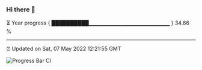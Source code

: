 ### Hi there 👋

⏳ Year progress { ██████████▁▁▁▁▁▁▁▁▁▁▁▁▁▁▁▁▁▁▁▁ } 34.66 %

---

⏰ Updated on Sat, 07 May 2022 12:21:55 GMT

![Progress Bar CI](https://github.com/liununu/liununu/workflows/Progress%20Bar%20CI/badge.svg)

